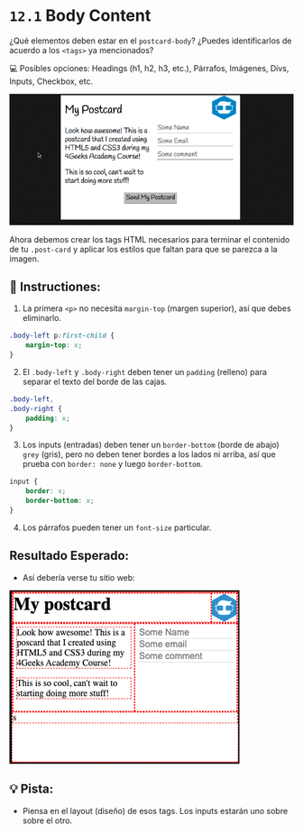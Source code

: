 # `12.1` Body Content

¿Qué elementos deben estar en el `postcard-body`? ¿Puedes identificarlos de acuerdo a los `<tags>` ya mencionados?

💻 Posibles opciones: Headings (h1, h2, h3, etc.), Párrafos, Imágenes, Divs, Inputs, Checkbox, etc.

![Postcard body content](../../assets/12.1-body-content.gif)

Ahora debemos crear los tags HTML necesarios para terminar el contenido de tu `.post-card` y aplicar los estilos que faltan para que se parezca a la imagen.

## 📝 Instructiones:

1. La primera `<p>` no necesita  `margin-top` (margen superior), así que debes eliminarlo.

```css
.body-left p:first-child {
	margin-top: x;
}
```

2. El `.body-left` y `.body-right` deben tener un `padding` (relleno) para separar el texto del borde de las cajas. 

```css
.body-left,
.body-right {
	padding: x;
}
```

3. Los inputs (entradas) deben tener un `border-bottom` (borde de abajo) `grey` (gris), pero no deben tener bordes a los lados ni arriba, así que prueba con `border: none` y luego `border-bottom`.

```css
input {
	border: x;
	border-bottom: x;
}
```

4. Los párrafos pueden tener un `font-size` particular.

## Resultado Esperado:

+ Así debería verse tu sitio web:

![Postcard body content](../../assets/12.1.png)

## 💡 Pista:

+ Piensa en el layout (diseño) de esos tags. Los inputs estarán uno sobre sobre el otro.

